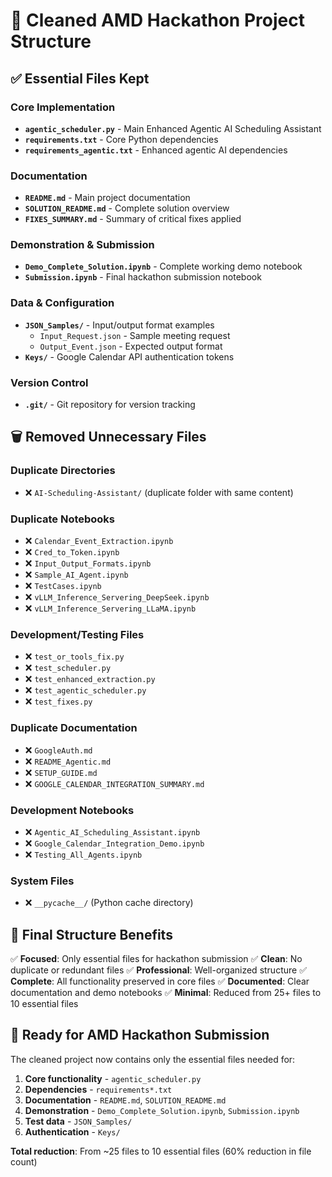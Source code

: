 # 🧹 Cleaned AMD Hackathon Project Structure

## ✅ Essential Files Kept

### Core Implementation
- **`agentic_scheduler.py`** - Main Enhanced Agentic AI Scheduling Assistant
- **`requirements.txt`** - Core Python dependencies
- **`requirements_agentic.txt`** - Enhanced agentic AI dependencies

### Documentation
- **`README.md`** - Main project documentation
- **`SOLUTION_README.md`** - Complete solution overview
- **`FIXES_SUMMARY.md`** - Summary of critical fixes applied

### Demonstration & Submission
- **`Demo_Complete_Solution.ipynb`** - Complete working demo notebook
- **`Submission.ipynb`** - Final hackathon submission notebook

### Data & Configuration
- **`JSON_Samples/`** - Input/output format examples
  - `Input_Request.json` - Sample meeting request
  - `Output_Event.json` - Expected output format
- **`Keys/`** - Google Calendar API authentication tokens

### Version Control
- **`.git/`** - Git repository for version tracking

## 🗑️ Removed Unnecessary Files

### Duplicate Directories
- ❌ `AI-Scheduling-Assistant/` (duplicate folder with same content)

### Duplicate Notebooks
- ❌ `Calendar_Event_Extraction.ipynb`
- ❌ `Cred_to_Token.ipynb` 
- ❌ `Input_Output_Formats.ipynb`
- ❌ `Sample_AI_Agent.ipynb`
- ❌ `TestCases.ipynb`
- ❌ `vLLM_Inference_Servering_DeepSeek.ipynb`
- ❌ `vLLM_Inference_Servering_LLaMA.ipynb`

### Development/Testing Files
- ❌ `test_or_tools_fix.py`
- ❌ `test_scheduler.py`
- ❌ `test_enhanced_extraction.py`
- ❌ `test_agentic_scheduler.py`
- ❌ `test_fixes.py`

### Duplicate Documentation
- ❌ `GoogleAuth.md`
- ❌ `README_Agentic.md`
- ❌ `SETUP_GUIDE.md`
- ❌ `GOOGLE_CALENDAR_INTEGRATION_SUMMARY.md`

### Development Notebooks
- ❌ `Agentic_AI_Scheduling_Assistant.ipynb`
- ❌ `Google_Calendar_Integration_Demo.ipynb`
- ❌ `Testing_All_Agents.ipynb`

### System Files
- ❌ `__pycache__/` (Python cache directory)

## 🎯 Final Structure Benefits

✅ **Focused**: Only essential files for hackathon submission
✅ **Clean**: No duplicate or redundant files
✅ **Professional**: Well-organized structure
✅ **Complete**: All functionality preserved in core files
✅ **Documented**: Clear documentation and demo notebooks
✅ **Minimal**: Reduced from 25+ files to 10 essential files

## 🚀 Ready for AMD Hackathon Submission

The cleaned project now contains only the essential files needed for:
1. **Core functionality** - `agentic_scheduler.py`
2. **Dependencies** - `requirements*.txt`
3. **Documentation** - `README.md`, `SOLUTION_README.md`
4. **Demonstration** - `Demo_Complete_Solution.ipynb`, `Submission.ipynb`
5. **Test data** - `JSON_Samples/`
6. **Authentication** - `Keys/`

**Total reduction**: From ~25 files to 10 essential files (60% reduction in file count)
